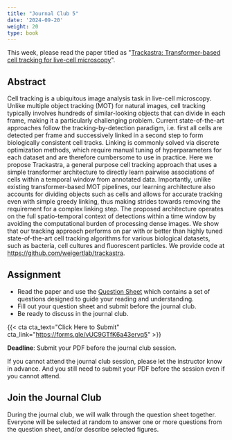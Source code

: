 ```yaml
---
title: "Journal Club 5"
date: '2024-09-20'
weight: 20
type: book
---
```


This week, please read the paper titled as "[Trackastra: Transformer-based cell tracking for live-cell microscopy](https://arxiv.org/abs/2405.15700)".

## Abstract

Cell tracking is a ubiquitous image analysis task in live-cell microscopy. Unlike multiple object tracking (MOT) for natural images, cell tracking typically involves hundreds of similar-looking objects that can divide in each frame, making it a particularly challenging problem. Current state-of-the-art approaches follow the tracking-by-detection paradigm, i.e. first all cells are detected per frame and successively linked in a second step to form biologically consistent cell tracks. Linking is commonly solved via discrete optimization methods, which require manual tuning of hyperparameters for each dataset and are therefore cumbersome to use in practice. Here we propose Trackastra, a general purpose cell tracking approach that uses a simple transformer architecture to directly learn pairwise associations of cells within a temporal window from annotated data. Importantly, unlike existing transformer-based MOT pipelines, our learning architecture also accounts for dividing objects such as cells and allows for accurate tracking even with simple greedy linking, thus making strides towards removing the requirement for a complex linking step. The proposed architecture operates on the full spatio-temporal context of detections within a time window by avoiding the computational burden of processing dense images. We show that our tracking approach performs on par with or better than highly tuned state-of-the-art cell tracking algorithms for various biological datasets, such as bacteria, cell cultures and fluorescent particles. We provide code at https://github.com/weigertlab/trackastra.

## Assignment

- Read the paper and use the [Question Sheet](/question-sheet/) which contains a set of questions designed to guide your reading and understanding.
- Fill out your question sheet and submit before the journal club.
- Be ready to discuss in the journal club.

{{< cta cta_text="Click Here to Submit" cta_link="https://forms.gle/vUC9GTfK6a43ervq5" >}}

**Deadline**: Submit your PDF before the journal club session.

If you cannot attend the journal club session, please let the instructor know in advance. And you still need to submit your PDF before the session even if you cannot attend.
 
 ## Join the Journal Club

During the journal club, we will walk through the question sheet together. Everyone will be selected at random to answer one or more questions from the question sheet, and/or describe selected figures.

